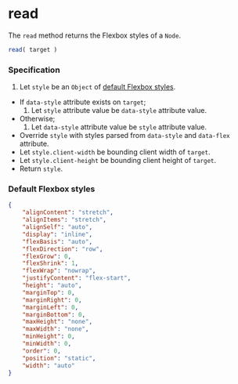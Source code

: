 # read

The `read` method returns the Flexbox styles of a `Node`.

```js
read( target )
```

### Specification

1. Let `style` be an `Object` of [default Flexbox styles](#Default+Flexbox+Styles).
-  If `data-style` attribute exists on `target`;
	1. Let `style` attribute value be `data-style` attribute value.
-  Otherwise;
	1. Let `data-style` attribute value be `style` attribute value.
-  Override `style` with styles parsed from `data-style` and `data-flex` attribute.
-  Let `style.client-width` be bounding client width of `target`.
-  Let `style.client-height` be bounding client height of `target`.
-  Return `style`.

### Default Flexbox styles

```json
{
	"alignContent": "stretch",
	"alignItems": "stretch",
	"alignSelf": "auto",
	"display": "inline",
	"flexBasis": "auto",
	"flexDirection": "row",
	"flexGrow": 0,
	"flexShrink": 1,
	"flexWrap": "nowrap",
	"justifyContent": "flex-start",
	"height": "auto",
	"marginTop": 0,
	"marginRight": 0,
	"marginLeft": 0,
	"marginBottom": 0,
	"maxHeight": "none",
	"maxWidth": "none",
	"minHeight": 0,
	"minWidth": 0,
	"order": 0,
	"position": "static",
	"width": "auto"
}
```
